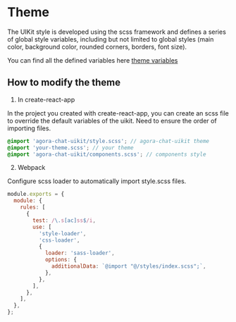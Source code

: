 # Theme

The UIKit style is developed using the scss framework and defines a series of global style variables, including but not limited to global styles (main color, background color, rounded corners, borders, font size).

You can find all the defined variables here [theme variables](https://github.com/easemob/Easemob-UIKit-web/blob/dev/common/style/themes/default.scss)

## How to modify the theme

1. In create-react-app

In the project you created with create-react-app, you can create an scss file to override the default variables of the uikit. Need to ensure the order of importing files.

```scss
@import 'agora-chat-uikit/style.scss'; // agora-chat-uikit theme
@import 'your-theme.scss'; // your theme
@import 'agora-chat-uikit/components.scss'; // components style
```

2. Webpack

Configure scss loader to automatically import style.scss files.

```javascript
module.exports = {
  module: {
    rules: [
      {
        test: /\.s[ac]ss$/i,
        use: [
          'style-loader',
          'css-loader',
          {
            loader: 'sass-loader',
            options: {
              additionalData: `@import "@/styles/index.scss";`,
            },
          },
        ],
      },
    ],
  },
};
```
